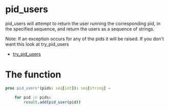 # pid_users

pid_users will attempt to return the user running the corresponding pid, in the specified sequence, and return the users as a sequence of strings.

Note: If an exception occurs for any of the pids it will be raised. If you don't want this
look at try_pid_users

- [try_pid_users](./try_pid_users.md)


# The function
```nim
proc pid_users*(pids: seq[int]): seq[string] =

    for pid in pids:
        result.add(pid_user(pid))
```